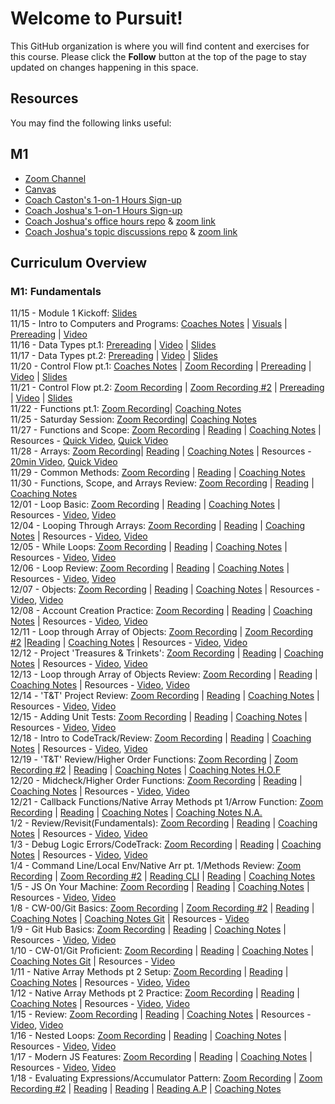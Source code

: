 # Welcome to Pursuit!

This GitHub organization is where you will find content and exercises for this course. Please click the **Follow** button at the top of the page to stay updated on changes happening in this space.

## Resources

You may find the following links useful:

## M1 
- [Zoom Channel](https://us06web.zoom.us/j/86031129111)
- [Canvas](https://pursuit.instructure.com/courses/165)
- [Coach Caston's 1-on-1 Hours Sign-up](https://calendar.app.google/nb72RkwgaJF2nKtA8)
- [Coach Joshua's 1-on-1 Hours Sign-up](https://calendar.app.google/BLMridCQ25XzArqm7)
- [Coach Joshua's office hours repo](https://github.com/joshuanelsondev/office_hours) & [zoom link](https://us06web.zoom.us/j/89256360099)
- [Coach Joshua's topic discussions repo](https://github.com/joshuanelsondev/topic_discussions) & [zoom link](https://us06web.zoom.us/j/85960424567)
  


## Curriculum Overview

### M1: Fundamentals 
11/15 - Module 1 Kickoff: [Slides]()<br>
11/15 - Intro to Computers and Programs: [Coaches Notes](https://gist.github.com/CastonPursuit/2d628b3c3b9fd4337bf82f828d5177e2) | [Visuals](https://docs.google.com/presentation/d/1D4IXKnT4Fa0LfvklEATHGwCxN0k2rWBtuKg884KblOI/edit#slide=id.g420132f636_0_109) | [Prereading](https://github.com/10-5-pursuit/unit-fundamentals/blob/main/intro-to-code/readme.md) | [Video](https://www.youtube.com/watch?v=TQCr9RV7twk) <br>
11/16 - Data Types pt.1: [Prereading](https://github.com/pursuit-curriculum/unit-fundamentals/tree/main/intro-to-javascript) | [Video](https://www.youtube.com/watch?v=A37-3lflh8I) | [Slides](https://docs.google.com/presentation/d/1VPWmwDHUwfPM3MWMPnEVVdpVsyEILGz1FxE9CKvKPUI/edit#slide=id.g5a0daf6a0f_0_0) <br>
11/17 - Data Types pt.2:  [Prereading](https://github.com/pursuit-curriculum/unit-fundamentals/tree/main/intro-to-javascript) | [Video](https://www.youtube.com/watch?v=A37-3lflh8I) | [Slides](https://docs.google.com/presentation/d/1VPWmwDHUwfPM3MWMPnEVVdpVsyEILGz1FxE9CKvKPUI/edit#slide=id.g5a0daf6a0f_0_0) <br>
11/20 - Control Flow pt.1: [Coaches Notes](https://gist.github.com/CastonPursuit/6811b68d6431a484875fcf74298eadeb) | [Zoom Recording](https://us06web.zoom.us/rec/share/2QEogtkosXEE8Cba9uqwWQRKxXi1r0MoFZYRlul42iXXrDL_FHVuZ7J5eRi4WQX9.B_199eRyxAiYrEPq) | [Prereading](https://github.com/10-5-pursuit/unit-fundamentals/tree/main/control-flow) | [Video](https://www.youtube.com/watch?v=Wc1rH4uNKIE) | [Slides](https://docs.google.com/presentation/d/1QpqzLZ5O22JayLQqxREZ2k5MOmCaHAUydxkW0f74l8A/edit#slide=id.g420132f666_1_0) <br>
11/21 - Control Flow pt.2:  [Zoom Recording](https://us06web.zoom.us/rec/share/Xqha49H3jmPH_wQMut9SwTGxF8cmHqPzgQC2bqxeMSGc_v5f9r6sj0_ZlvjfDXUC.JeCfImyU8Hz-p13p?startTime=1700580789000) | [Zoom Recording #2](https://us06web.zoom.us/rec/share/Xqha49H3jmPH_wQMut9SwTGxF8cmHqPzgQC2bqxeMSGc_v5f9r6sj0_ZlvjfDXUC.JeCfImyU8Hz-p13p?startTime=1700592468000) | [Prereading]() | [Video](https://www.youtube.com/watch?v=mbT7sSmVUS8) | [Slides](https://docs.google.com/presentation/d/1Q_M6wAqI0hnV3v1yTNYMmkq1991b-xihB8UMjmC41xQ/edit#slide=id.g3986c96d49c0e4ac_18) <br>
11/22 - Functions pt.1:  [Zoom Recording](https://us06web.zoom.us/rec/share/3QcA8bziN7ZUymvIX_I0MWGNbFRLf5kjN7TScXrnkNP8yR-PCyCX8dRT4zcUyp7q.z10b__m0Ds0Mrz6q?startTime=1700672267000)| [Coaching Notes](https://gist.github.com/CastonPursuit/eaaa7b2e0cdabacb456ddf56d054154c) <br>
11/25 - Saturday Session: [Zoom Recording](https://us06web.zoom.us/rec/share/oXJVPJ9LDV_LPnnV2Tn48wLo2co2HOQdZiX9my1D6wZ41aNgaakiOtfgYT6lhedk.zDF-lFnDpWQCaZaJ?startTime=1700924579000)| [Coaching Notes](https://replit.com/@CastonPursuit/FunctionDemobubble#script.js) <br>
11/27 - Functions and Scope:  [Zoom Recording](https://us06web.zoom.us/rec/share/_B7zK6hyf3A26GSAwmzy15Fg97igUWHcRgqwSkC9pqbArXMpqJRCCbZzprJ1XltK.f30XfjBq7MAN9WSF?startTime=1701097454000) | [Reading](https://github.com/pursuit-curriculum/unit-fundamentals/tree/main/scope) | [Coaching Notes](https://replit.com/@CastonPursuit/Practice-Functions-and-Scope) | Resources - [Quick Video](https://www.youtube.com/watch?v=TkFN6e9ZDMw&ab_channel=WebDevSimplified), [Quick Video](https://www.youtube.com/watch?v=iJKkZA215tQ&ab_channel=ProgrammingwithMosh) <br>
11/28 - Arrays:  [Zoom Recording](https://us06web.zoom.us/rec/share/8potDHNfbjJZLPlIOgfan2uHZxmU_dDcwmjffhHff2HfDvlRRpmp8kqHzMLVsnqc.CdkCG7tn0M4H02To?startTime=1701183967000)| [Reading](https://github.com/pursuit-curriculum/unit-fundamentals/tree/main/arrays) | [Coaching Notes](https://replit.com/@CastonPursuit/In-Session-Practice-Arrays-Part-1) | Resources - [20min Video](https://www.youtube.com/watch?v=0SyTDl4pb4w&ab_channel=DaveGray), [Quick Video](https://www.youtube.com/watch?v=QEZXbRiaY1I&ab_channel=freeCodeCamp.org) <br>
11/29 - Common Methods: [Zoom Recording](https://us06web.zoom.us/rec/share/V8FzGyq0LcCj3hM1RS_q_BRIcbd2sNcnSAl2drE1cRCsFcS7nn7nNPBfuVNi7Czq.VBOrbajjnfZDYcY9?startTime=1701272552000) | [Reading](https://github.com/pursuit-curriculum/unit-fundamentals/tree/main/common-methods-and-tools) | [Coaching Notes](https://replit.com/@CastonPursuit/In-Session-Practice-Array-and-String-Methods) <br>
11/30 - Functions, Scope, and Arrays Review: [Zoom Recording](https://us06web.zoom.us/rec/share/GWYk-SlkCCVa8ydEqSiqggLnWhkXHiTMpYPfUuPHXADFCS22pa-TFNZ9efTEyyz9.-HCPMQDb9Drv3_BK?startTime=1701356506000) | [Reading](https://github.com/pursuit-curriculum/unit-fundamentals/tree/main/common-methods-and-tools) | [Coaching Notes](https://replit.com/@CastonPursuit/In-Session-Practice-Array-and-String-Methods) <br>
12/01 - Loop Basic: [Zoom Recording](https://us06web.zoom.us/rec/share/XYLi2D_O-ec6tqtI_eGZ9KviRmoRHm-5NvRxygGAeoM--2hPQ0uGuw6-aBpe0MC8.4DE4LXqALK_QMHj1?startTime=1701443462000) | [Reading](https://github.com/pursuit-curriculum/unit-fundamentals/tree/main/loops) | [Coaching Notes](https://replit.com/@joshuanelsondev/In-Session-Practice-Loops) | Resources - [Video](https://www.youtube.com/watch?v=Kn06785pkJg&ab_channel=codeSTACKr), [Video](https://www.youtube.com/watch?v=s9wW2PpJsmQ&ab_channel=ProgrammingwithMosh) <br>
12/04 - Looping Through Arrays: [Zoom Recording](https://us06web.zoom.us/rec/share/zYosflqRvD2yCGNJwk-Efe561667o5hOR8xaHHH41ghYAHXPE1QB_4HzNWU5nTxO.42pa5cMG9DVkPObE?startTime=1701704001000) | [Reading](https://github.com/pursuit-curriculum/unit-fundamentals/tree/main/loops) | [Coaching Notes](https://replit.com/@joshuanelsondev/In-Session-Practice-Loops) | Resources - [Video](https://www.youtube.com/watch?v=3hUdq32e2qA&ab_channel=CodifyAcademy), [Video](https://www.youtube.com/watch?v=xL2RuPkm4i0&ab_channel=CodingDavid)<br>
12/05 - While Loops: [Zoom Recording](https://us06web.zoom.us/rec/share/yW0Bhh446onY1cbsGVwxkh15LLpKj0xcYS04YTJ1vMGmjrsGcjKCY-HdWA1YhFRP.hOfIT6y8zWi46qDD?startTime=1701790028000) | [Reading](https://github.com/pursuit-curriculum/unit-fundamentals/tree/main/loops) | [Coaching Notes](https://replit.com/@CastonPursuit/In-Session-Practice-Loops) | Resources - [Video](https://www.youtube.com/watch?v=h84MlHv6g4Q&ab_channel=Telusko), [Video](https://www.youtube.com/watch?v=TDUz9QcGPoE&ab_channel=BroCode)<br>
12/06 - Loop Review: [Zoom Recording]() | [Reading]() | [Coaching Notes]() | Resources - [Video](), [Video]()<br>
12/07 - Objects: [Zoom Recording](https://us06web.zoom.us/rec/share/o1q0l91WvQYktOtuMKLAe4UaXB1B3YgyHujPpcf8SVxVMWP4AVBsQo23xGnWA424.xNILJ_KZ0AoB6unW?startTime=1701964049000) | [Reading](https://github.com/10-5-pursuit/unit-fundamentals/tree/main/objects) | [Coaching Notes](https://replit.com/@CastonPursuit/In-Sesson-Objects) | Resources - [Video](), [Video]()<br>
12/08 - Account Creation Practice: [Zoom Recording](https://us06web.zoom.us/rec/share/nXQIVMPmhs1tB9tsW-k1z8frx7dK82HtPI7h13Fs34PHgiAU3c0bADRTlc9MnCds.qlzqlZWmvsK9j5tM?startTime=1702050086000) | [Reading]() | [Coaching Notes](https://replit.com/@CastonPursuit/AccountCreationPractice#script.js) | Resources - [Video](), [Video]()<br>
12/11 - Loop through Array of Objects: [Zoom Recording](https://us06web.zoom.us/rec/share/Zvj1tvKiQ4XIZb7uSs55P0lDKbFJs7obesVnLCBeXdw_SWpVsUFwFUKKdbjbXOrJ.ugW4pklv9oTm6UOF?startTime=1702308775000) | [Zoom Recording #2](https://us06web.zoom.us/rec/share/8p0vuAC3Xk5m01P9_BewDN-av3t124V4-bfWiptp9vk2_ku_1qIBeH4Z2AKI7ZcG.jUs32zRnNZdIUrVM?startTime=1702323294000) |[Reading](https://github.com/10-5-pursuit/unit-fundamentals/tree/main/array-object-loops) | [Coaching Notes](https://replit.com/@CastonPursuit/In-Session-Practice-Loop-Through-Array-Of-Objects) | Resources - [Video](), [Video]()<br>
12/12 - Project 'Treasures & Trinkets': [Zoom Recording](https://us06web.zoom.us/rec/share/xTDZ35q3JjkTICFxihw7ayu95akq4gWUh37G4sLVZDDxc7h9KUc-6DUG1zML-wd8.fd5z-R1AA1RTXVQH?startTime=1702398646000) | [Reading]() | [Coaching Notes]() | Resources - [Video](), [Video]()<br>
12/13 - Loop through Array of Objects Review: [Zoom Recording](https://us06web.zoom.us/rec/share/6xhRJPe5VDyYbsmy9TDQ164Hkmh2ao2bbFXLT4W3E0DoU--lSSgUfVwxrCo49bcx.uFyZoD4xehJIuPu5?startTime=1702481672000) | [Reading](https://github.com/10-5-pursuit/unit-fundamentals/tree/main/array-object-loops) | [Coaching Notes]() | Resources - [Video](), [Video]()<br>
12/14 - 'T&T' Project Review: [Zoom Recording](https://us06web.zoom.us/rec/share/zJ_Umvt8bA2stiHhfqlr-r1YYxAZ_uaFHqqkCOlgONzhbDTYaSunMVzbO8imoxCU.NoCs7M33P0mEcxgi?startTime=1702567960000) | [Reading]() | [Coaching Notes](https://replit.com/@joshuanelsondev/Project-1-TreasuresAndTrinkets-rizel-1?#src/collection.js) | Resources - [Video](), [Video]()<br>
12/15 - Adding Unit Tests: [Zoom Recording](https://us06web.zoom.us/rec/share/jkPgjJDjtIxXDs_9cRFbwjjFF65ycmhKzTNDO9jTj7pUqOKAj_-Wq87amobKPjrF.FsXezpvse6vxCg8h?startTime=1702669224000) | [Reading]() | [Coaching Notes](https://replit.com/@CastonPursuit/Copy-Project-1-TreasuresAndTrinkets-for-unit-tests) | Resources - [Video](), [Video]()<br>
12/18 - Intro to CodeTrack/Review: [Zoom Recording]() | [Reading]() | [Coaching Notes]() | Resources - [Video](), [Video]()<br>
12/19 - 'T&T' Review/Higher Order Functions: [Zoom Recording](https://us06web.zoom.us/rec/share/oN-_QbSMXNKOEZWbcCgmogJwNd---3Nq1DpZqk36KorzN3ea9OqkjoJlPwL-E_Ot.fXXSQGEzDwNhN7RL?startTime=1703001006000) | [Zoom Recording #2](https://us06web.zoom.us/rec/share/oN-_QbSMXNKOEZWbcCgmogJwNd---3Nq1DpZqk36KorzN3ea9OqkjoJlPwL-E_Ot.fXXSQGEzDwNhN7RL?startTime=1703013942000) | [Reading](https://github.com/10-5-pursuit/unit-fundamentals/tree/main/higher-order-native-array-methods/lesson-notes) | [Coaching Notes](https://replit.com/@CastonPursuit/Practice-TandT-Review-Monday-post-submission) | [Coaching Notes H.O.F](https://replit.com/@CastonPursuit/In-Session-Practice-Higher-Order-Functions)<br>
12/20 - Midcheck/Higher Order Functions: [Zoom Recording]() | [Reading]() | [Coaching Notes](https://github.com/10-5-pursuit/unit-fundamentals/tree/main/higher-order-native-array-methods/lesson-notes) | Resources - [Video](), [Video]()<br>
12/21 - Callback Functions/Native Array Methods pt 1/Arrow Function: [Zoom Recording](https://us06web.zoom.us/rec/share/2DS3rTDLg3N0VEElhXVmNX_mrNTNmauDZxMoAcs5uOlnRVaoNKA346IeOaEIwDyL.OgjK057JBqOfJZXA?startTime=1703174606000) | [Reading]() | [Coaching Notes](https://replit.com/@CastonPursuit/Labs-Higher-Order-Functions-Review) | [Coaching Notes N.A.](https://replit.com/@CastonPursuit/In-Session-Activity-Native-Array-Methods-pt1)<br>
1/2 - Review/Revisit(Fundamentals): [Zoom Recording](https://us06web.zoom.us/rec/share/QfWC-wdkX3ZVUuMAQf7LxdS2qk3d40LUN67YlKD-ZgftN6GiUaQqOHwtNeTseMg.dXyhFAVZEwHt98wl?startTime=1704215039000) | [Reading]() | [Coaching Notes](https://replit.com/@CastonPursuit/In-Session-Activity-ReviewithRevisit-Fundamentals-copy) | Resources - [Video](), [Video]()<br>
1/3 - Debug Logic Errors/CodeTrack: [Zoom Recording](https://us06web.zoom.us/rec/share/Sc_XoXR-UpfZuglrmBJr5xRlyY8jrGBwGpj-FPcP5tXLw40Ma-I9GFqbApiPP8up.Y7a4NZkEUhYbwVPx?startTime=1704294186000) | [Reading]() | [Coaching Notes](https://replit.com/@joshuanelsondev/DebugLogicErrors1?v=1#index.js) | Resources - [Video](), [Video]()<br>
1/4 - Command Line/Local Env/Native Arr pt. 1/Methods Review: [Zoom Recording](https://us06web.zoom.us/rec/share/Ik7KiOndhvwLUrMStuCLyMpuGKC7pMbu_tMsHqYh2f0dIgqbpHfkcKmbCYkm2KDH._MiHxmPe-trHnv3t?startTime=1704380515000) | [Zoom Recording #2](https://us06web.zoom.us/rec/share/Ik7KiOndhvwLUrMStuCLyMpuGKC7pMbu_tMsHqYh2f0dIgqbpHfkcKmbCYkm2KDH._MiHxmPe-trHnv3t?startTime=1704403324000) | [Reading CLI](https://gist.github.com/CastonPursuit/a5cba2f4bdece3fdc865f4917006f7ad) | [Reading](https://github.com/pursuit-curriculum-resources/guide-computer-setup/tree/main/local-environment) | [Coaching Notes](https://replit.com/@joshuanelsondev/Labs-Higher-Order-Functions?v=1)<br>
1/5 - JS On Your Machine: [Zoom Recording](https://us06web.zoom.us/rec/share/kEgxp6gABfTL8VpSW8RYfVG5_NsGgsdDRiY5MPK-tW16UjxHn3W1nfZqAxXqYv1Q.zcHMkSsdu2jp6DiU?startTime=1704467214000) | [Reading]() | [Coaching Notes](https://github.com/10-5-pursuit/unit-fundamentals/tree/main/javascript-on-your-machine) | Resources - [Video](), [Video]()<br>
1/8 - CW-00/Git Basics: [Zoom Recording](https://us06web.zoom.us/rec/share/lD4os1Ej4WLpDvt6DkNm07DzCYuE5xdsXe6hS3vQ3cx_tTexpx5qzQ6LFCPRwrak.AkRFpd7u-CFXMEEf?startTime=1704731935000) | [Zoom Recording #2](https://us06web.zoom.us/rec/share/lD4os1Ej4WLpDvt6DkNm07DzCYuE5xdsXe6hS3vQ3cx_tTexpx5qzQ6LFCPRwrak.AkRFpd7u-CFXMEEf?startTime=1704733392000) | [Reading]() | [Coaching Notes](https://replit.com/@CastonPursuit/CW-00-Review) | [Coaching Notes Git](https://github.com/10-5-pursuit/unit-fundamentals/tree/main/git) | Resources - [Video]()<br>
1/9 - Git Hub Basics: [Zoom Recording](https://us06web.zoom.us/rec/share/-Hl2nQokuwWXOxdKexAbe4-hGPc0ANXFgQtNKfa5Uq7S1g3ZbyUxJyIzwaf-C8iP.HjW-O9exyyc1-aoj?startTime=1704814357000) | [Reading]() | [Coaching Notes](https://github.com/10-5-pursuit/unit-fundamentals/tree/main/github) | Resources - [Video](), [Video]()<br>
1/10 - CW-01/Git Proficient: [Zoom Recording](https://us06web.zoom.us/rec/share/QgW5Ukpl_hu9btIUz3Z2vwhWzZOX3jgEbZV3WoihGxzwT3N9d4qutOlCUK1kuaru.IqyRXWGyPKso1GSv?startTime=1704903218000) | [Reading]() | [Coaching Notes](https://replit.com/@CastonPursuit/CW-01-Review) | [Coaching Notes Git](https://github.com/10-5-pursuit/lab-git-branching) | Resources - [Video]()<br>
1/11 - Native Array Methods pt 2 Setup: [Zoom Recording](https://us06web.zoom.us/rec/share/HUHVV_FjDG26Tf0qOw54oA1-TwU7smjhos6Ua8ncoJftNxGwBEWym8EnUyCnh-sy.yonnJAwKnxww9rlJ?startTime=1704987980000) | [Reading]() | [Coaching Notes](https://github.com/joshuanelsondev/Lab-Native-Array-Methods-Pt2) | Resources - [Video](), [Video]()<br>
1/12 - Native Array Methods pt 2 Practice: [Zoom Recording](https://us06web.zoom.us/rec/share/QWQ8zgMqAH8F9t0koPVpQYcuinU_qK6vI_P4JJ-89gHcpGdSJY5wvyWgE-nYfJvr.vStFTZWKad54YeJx?startTime=1705072104000) | [Reading]() | [Coaching Notes](https://github.com/10-5-pursuit/unit-fundamentals/tree/main/higher-order-native-array-methods) | Resources - [Video](), [Video]()<br>
1/15 - Review: [Zoom Recording]() | [Reading]() | [Coaching Notes]() | Resources - [Video](), [Video]()<br>
1/16 - Nested Loops: [Zoom Recording](https://us06web.zoom.us/rec/share/Spf6OaMAjW6ZuUcZs8pNtMK29nlPZeknsvtdgnyP_tuHWHkv6gLsPJ95ZnaMC2iz.r4DPLGiZUrk4kmQV?startTime=1705419717000) | [Reading](https://github.com/10-5-pursuit/unit-fundamentals/tree/main/nested-loops) | [Coaching Notes](https://replit.com/@CastonPursuit/In-Session-Activity-Nested-Loops-Castons) | Resources - [Video](), [Video]()<br>
1/17 - Modern JS Features: [Zoom Recording](https://us06web.zoom.us/rec/share/mym2VjdAh8R1ZkG7EzkYFiXSiakRh1v6Cx1K7s5oLb-eIQUk_JvJLBPo2jTa3F4.LmGci7IX5JLva3j-?startTime=1705509668000) | [Reading](https://github.com/10-5-pursuit/unit-fundamentals/tree/main/modern-javascript-features) | [Coaching Notes]() | Resources - [Video](), [Video]()<br>
1/18 - Evaluating Expressions/Accumulator Pattern: [Zoom Recording](https://us06web.zoom.us/rec/share/-cjMghN87BUeF7ec4RDPSkn-G2hNbiYdoFmnK1ZYQpOjuKGQJSmw5ANl2qwE25jQ.b98Oz28lLzojPWS6?startTime=1705591491000) | [Zoom Recording #2](https://us06web.zoom.us/rec/share/-cjMghN87BUeF7ec4RDPSkn-G2hNbiYdoFmnK1ZYQpOjuKGQJSmw5ANl2qwE25jQ.b98Oz28lLzojPWS6?startTime=1705676987000) | [Reading](https://github.com/10-5-pursuit/unit-fundamentals/tree/main/evaluating-expressions) | [Reading](https://github.com/10-5-pursuit/unit-fundamentals/tree/main/reference-types) | [Reading A.P](https://github.com/10-5-pursuit/unit-fundamentals/tree/main/accumulator-pattern) | [Coaching Notes](https://github.com/joshuanelsondev/accumulator-pattern-lab)<br>

